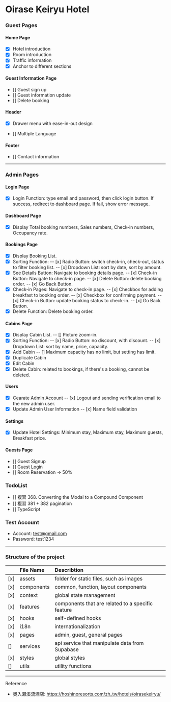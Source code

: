 # Oirase Keiryu Hotel

### Guest Pages

#### Home Page

- [x] Hotel introduction
- [x] Room introduction
- [x] Traffic information
- [x] Anchor to different sections

#### Guest Information Page

- [] Guest sign up
- [] Guest information update
- [] Delete booking

#### Header

- [x] Drawer menu with ease-in-out design
- [] Multiple Language

#### Footer

- [] Contact information

---

### Admin Pages

#### Login Page

- [x] Login Function: type email and password, then click login button. If success, redirect to dashboard page. If fail, show error message.

#### Dashboard Page

- [x] Display Total booking numbers, Sales numbers, Check-in numbers, Occupancy rate.

#### Bookings Page

- [x] Display Booking List.
- [x] Sorting Function:
      -- [x] Radio Button: switch check-in, check-out, status to filter booking list.
      -- [x] Dropdown List: sort by date, sort by amount.
- [x] See Details Button: Navigate to booking details page.
      -- [x] Check-in Button: Navigate to check-in page.
      -- [x] Delete Button: delete booking order.
      -- [x] Go Back Button.
- [x] Check-in Pages: Navigate to check-in page.
      -- [x] Checkbox for adding breakfast to booking order.
      -- [x] Checkbox for confirming payment.
      -- [x] Check-in Button: update booking status to check-in.
      -- [x] Go Back Button.
- [x] Delete Function: Delete booking order.

#### Cabins Page

- [x] Display Cabin List.
      -- [] Picture zoom-in.
- [x] Sorting Function:
      -- [x] Radio Button: no discount, with discount.
      -- [x] Dropdown List: sort by name, price, capacity.
- [x] Add Cabin
      -- [] Maximum capacity has no limit, but setting has limit.
- [x] Duplicate Cabin
- [x] Edit Cabin
- [x] Delete Cabin: related to bookings, if there's a booking, cannot be deleted.

#### Users

- [x] Cearate Admin Account
      -- [x] Logout and sending verification email to the new admin user.
- [x] Update Admin User Information
      -- [x] Name field validation

#### Settings

- [x] Update Hotel Settings: Minimum stay, Maximum stay, Maximum guests, Breakfast price.

#### Guests Page

- [] Guest Signup
- [] Guest Login
- [] Room Reservation => 50%

### TodoList

- [] 複習 368. Converting the Modal to a Compound Component
- [] 複習 381 + 382 pagination
- [] TypeScript

### Test Account

- Account: test@gmail.com
- Password: test1234

---

### Structure of the project

|     | File Name  | Describtion                                       |
| :-- | :--------- | :------------------------------------------------ |
| [x] | assets     | folder for static files, such as images           |
| [x] | components | common, function, layout components               |
| [x] | context    | global state management                           |
| [x] | features   | components that are related to a specific feature |
| [x] | hooks      | self-defined hooks                                |
| [x] | i18n       | internationalization                              |
| [x] | pages      | admin, guest, general pages                       |
| []  | services   | api service that manipulate data from Supabase    |
| [x] | styles     | global styles                                     |
| []  | utils      | utility functions                                 |

---

Reference

- 奧入瀨溪流酒店: https://hoshinoresorts.com/zh_tw/hotels/oirasekeiryu/
